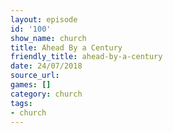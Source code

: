 ```yaml
---
layout: episode
id: '100'
show_name: church
title: Ahead By a Century
friendly_title: ahead-by-a-century
date: 24/07/2018
source_url: 
games: []
category: church
tags:
- church
---
```

